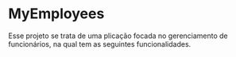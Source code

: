 # MyEmployees

Esse projeto se trata de uma plicação focada no gerenciamento de funcionários, na qual tem as seguintes funcionalidades.

